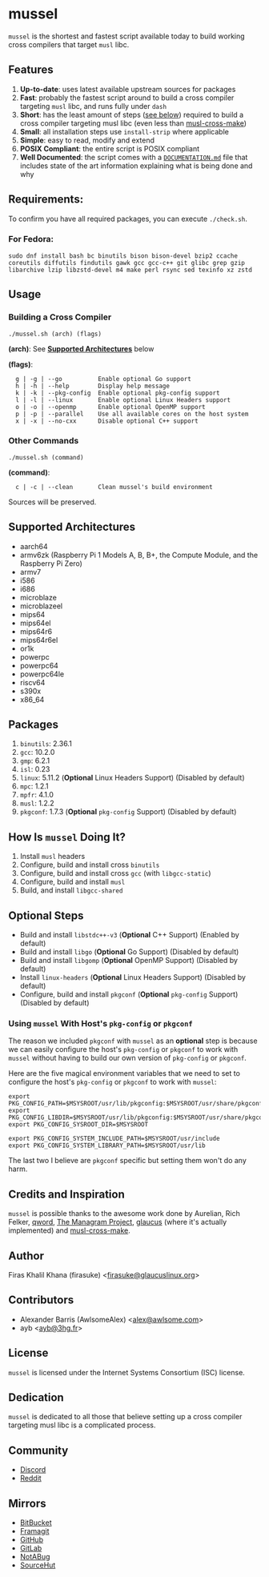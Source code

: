 # mussel
`mussel` is the shortest and fastest script available today to build working cross
compilers that target `musl` libc.

## Features
1. **Up-to-date**: uses latest available upstream sources for packages
2. **Fast**: probably the fastest script around to build a cross compiler
   targeting `musl` libc, and runs fully under `dash`
3. **Short**: has the least amount of steps ([see
   below](https://github.com/firasuke/mussel#how-is-mussel-doing-it)) required
   to build a cross compiler targeting musl libc (even less than
   [musl-cross-make](https://github.com/richfelker/musl-cross-make))
4. **Small**: all installation steps use `install-strip` where applicable
5. **Simple**: easy to read, modify and extend
6. **POSIX Compliant**: the entire script is POSIX compliant
7. **Well Documented**: the script comes with a
   [`DOCUMENTATION.md`](https://github.com/firasuke/mussel/blob/master/DOCUMENTATION.md)
   file that includes state of the art information explaining what is being done
   and why

## Requirements:
To confirm you have all required packages, you can execute `./check.sh`.
### For Fedora:
```Sh
sudo dnf install bash bc binutils bison bison-devel bzip2 ccache coreutils diffutils findutils gawk gcc gcc-c++ git glibc grep gzip libarchive lzip libzstd-devel m4 make perl rsync sed texinfo xz zstd
```

## Usage
### Building a Cross Compiler
```Sh
./mussel.sh (arch) (flags)
```

**(arch)**: See [**Supported
Architectures**](https://github.com/firasuke/mussel#supported-architectures)
below

**(flags)**:
```Shell
  g | -g | --go          Enable optional Go support
  h | -h | --help        Display help message
  k | -k | --pkg-config  Enable optional pkg-config support
  l | -l | --linux       Enable optional Linux Headers support
  o | -o | --openmp      Enable optional OpenMP support
  p | -p | --parallel    Use all available cores on the host system
  x | -x | --no-cxx      Disable optional C++ support
```

### Other Commands
```Sh
./mussel.sh (command)
```

**(command)**:
```Shell
  c | -c | --clean       Clean mussel's build environment
```

Sources will be preserved.

## Supported Architectures
* aarch64
* armv6zk (Raspberry Pi 1 Models A, B, B+, the Compute Module, and the Raspberry
Pi Zero)
* armv7
* i586
* i686
* microblaze
* microblazeel
* mips64
* mips64el
* mips64r6
* mips64r6el
* or1k
* powerpc
* powerpc64
* powerpc64le
* riscv64
* s390x
* x86_64

## Packages
1. `binutils`: 2.36.1
2. `gcc`: 10.2.0
3. `gmp`: 6.2.1
4. `isl`: 0.23
5. `linux`: 5.11.2 (**Optional** Linux Headers Support) (Disabled by default)
6. `mpc`: 1.2.1
7. `mpfr`: 4.1.0
8. `musl`: 1.2.2
9. `pkgconf`: 1.7.3 (**Optional** `pkg-config` Support) (Disabled by default)

## How Is `mussel` Doing It?
1. Install `musl` headers
2. Configure, build and install cross `binutils`
3. Configure, build and install cross `gcc` (with `libgcc-static`)
4. Configure, build and install `musl`
5. Build, and install `libgcc-shared`

## **Optional** Steps
* Build and install `libstdc++-v3` (**Optional** C++ Support) (Enabled by default)
* Build and install `libgo` (**Optional** Go Support) (Disabled by default)
* Build and install `libgomp` (**Optional** OpenMP Support) (Disabled by default)
* Install `linux-headers` (**Optional** Linux Headers Support) (Disabled by default)
* Configure, build and install `pkgconf` (**Optional** `pkg-config` Support)
(Disabled by default)

### Using `mussel` With Host's `pkg-config` or `pkgconf`
The reason we included `pkgconf` with `mussel` as an **optional** step is
because we can easily configure the host's `pkg-config` or `pkgconf` to work
with `mussel` without having to build our own version of `pkg-config` or
`pkgconf`.

Here are the five magical environment variables that we need to set to configure
the host's `pkg-config` or `pkgconf` to work with `mussel`:

```Shell
export PKG_CONFIG_PATH=$MSYSROOT/usr/lib/pkgconfig:$MSYSROOT/usr/share/pkgconfig
export PKG_CONFIG_LIBDIR=$MSYSROOT/usr/lib/pkgconfig:$MSYSROOT/usr/share/pkgconfig
export PKG_CONFIG_SYSROOT_DIR=$MSYSROOT

export PKG_CONFIG_SYSTEM_INCLUDE_PATH=$MSYSROOT/usr/include
export PKG_CONFIG_SYSTEM_LIBRARY_PATH=$MSYSROOT/usr/lib
```

The last two I believe are `pkgconf` specific but setting them won't do any harm.

## Credits and Inspiration
`mussel` is possible thanks to the awesome work done by Aurelian, Rich Felker,
[qword](https://github.com/qword-os), [The Managram Project](
https://github.com/managarm), [glaucus](https://www.glaucuslinux.org/) (where
it's actually implemented) and [musl-cross-make](
https://github.com/richfelker/musl-cross-make).

## Author
Firas Khalil Khana (firasuke) <[firasuke@glaucuslinux.org](
mailto:firasuke@glaucuslinux.org)>

## Contributors
* Alexander Barris (AwlsomeAlex) <[alex@awlsome.com](mailto:alex@awlsome.com)>
* ayb <[ayb@3hg.fr](mailto:ayb@3hg.fr)>

## License
`mussel` is licensed under the Internet Systems Consortium (ISC) license.

## Dedication
`mussel` is dedicated to all those that believe setting up a cross compiler
targeting musl libc is a complicated process.

## Community
* [Discord](https://discord.gg/b6r2p3z)
* [Reddit](https://www.reddit.com/r/distrodev/)

## Mirrors
* [BitBucket](https://bitbucket.org/firasuke/mussel)
* [Framagit](https://framagit.org/firasuke/mussel)
* [GitHub](https://github.com/firasuke/mussel)
* [GitLab](https://gitlab.com/firasuke/mussel)
* [NotABug](https://notabug.org/firasuke/mussel)
* [SourceHut](https://git.sr.ht/~firasuke/mussel)
